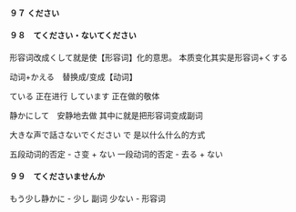 #### ９７ ください

#### ９８　てください・ないてください　
形容词改成くして就是使【形容词】化的意思。
本质变化其实是形容词+くする

动词+かえる　替换成/变成【动词】

ている 正在进行
しています 正在做的敬体

静かにして　安静地去做
其中に就是把形容词变成副词

大きな声で話さないでください
で 是以什么什么的方式

五段动词的否定 - さ变 + ない
一段动词的否定 - 去る + ない

#### ９９　てくださいませんか
もう少し静かに - 少し 副词
少ない - 形容词

